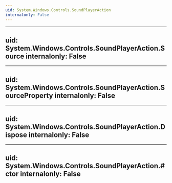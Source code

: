 ```yaml
---
uid: System.Windows.Controls.SoundPlayerAction
internalonly: False
---
```


---
uid: System.Windows.Controls.SoundPlayerAction.Source
internalonly: False
---

---
uid: System.Windows.Controls.SoundPlayerAction.SourceProperty
internalonly: False
---

---
uid: System.Windows.Controls.SoundPlayerAction.Dispose
internalonly: False
---

---
uid: System.Windows.Controls.SoundPlayerAction.#ctor
internalonly: False
---
